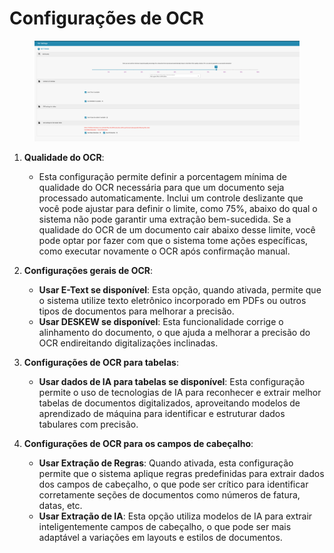# Configurações de OCR

<figure><img src="../../../.gitbook/assets/Bildschirmfoto 2024-05-08 um 11.01.00.png" alt=""><figcaption></figcaption></figure>

1. **Qualidade do OCR**:
   * Esta configuração permite definir a porcentagem mínima de qualidade do OCR necessária para que um documento seja processado automaticamente. Inclui um controle deslizante que você pode ajustar para definir o limite, como 75%, abaixo do qual o sistema não pode garantir uma extração bem-sucedida. Se a qualidade do OCR de um documento cair abaixo desse limite, você pode optar por fazer com que o sistema tome ações específicas, como executar novamente o OCR após confirmação manual.
   
2. **Configurações gerais de OCR**:
   * **Usar E-Text se disponível**: Esta opção, quando ativada, permite que o sistema utilize texto eletrônico incorporado em PDFs ou outros tipos de documentos para melhorar a precisão.
   * **Usar DESKEW se disponível**: Esta funcionalidade corrige o alinhamento do documento, o que ajuda a melhorar a precisão do OCR endireitando digitalizações inclinadas.
   
3. **Configurações de OCR para tabelas**:
   * **Usar dados de IA para tabelas se disponível**: Esta configuração permite o uso de tecnologias de IA para reconhecer e extrair melhor tabelas de documentos digitalizados, aproveitando modelos de aprendizado de máquina para identificar e estruturar dados tabulares com precisão.
   
4. **Configurações de OCR para os campos de cabeçalho**:
   * **Usar Extração de Regras**: Quando ativada, esta configuração permite que o sistema aplique regras predefinidas para extrair dados dos campos de cabeçalho, o que pode ser crítico para identificar corretamente seções de documentos como números de fatura, datas, etc.
   * **Usar Extração de IA**: Esta opção utiliza modelos de IA para extrair inteligentemente campos de cabeçalho, o que pode ser mais adaptável a variações em layouts e estilos de documentos.

